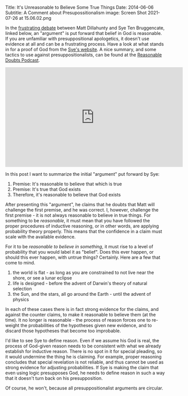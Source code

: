 Title: It's Unreasonable to Believe Some True Things
Date: 2014-06-06
Subtitle: A Comment about Presupossitionalism
image: Screen Shot 2021-07-26 at 15.06.02.png


In the [frustrating debate] between  Matt Dillahunty and Sye Ten Bruggencate, linked below, an "argument" is put forward that belief in God is reasonable.  If you are unfamiliar with presuppositional apologetics, it doesn't use evidence at all and can be a frustrating process.  Have a look at what stands in for a proof of God from the [Sye's website].  A nice summary, and some tactics to use against presuppositionalists, can be found at the [Reasonable Doubts Podcast].

<iframe width="560" height="315" src="https://www.youtube.com/embed/OL8LREmbDi0" frameborder="0" allowfullscreen></iframe>


In this post I want to summarize the initial "argument" put forward by Sye:

1. Premise: It's reasonable to believe that which is true
2. Premise: It's true that God exists
3. Therefore, it's reasonable to believe that God exists

After presenting this "argument", he claims that he doubts that Matt will challenge the first premise, and he was correct.  I, however, challenge the first premise - it is not always reasonable to believe in true things.  For something to be *reasonable*, it must mean that you have followed the proper procedures of inductive reasoning, or in other words, are applying probability theory properly.  This means that the confidence in a claim must scale with the available evidence.

For it to be *reasonable to believe in something*, it must rise to a level of probability that you would label it as "belief".  Does this ever happen, or should this ever happen, with untrue things?  Certainly.  Here are a few that come to mind.

1. the world is flat - as long as you are constrained to not live near the shore, or see a lunar eclipse
2. life is designed - before the advent of Darwin's theory of natural selection
3. the Sun, and the stars, all go around the Earth - until the advent of physics

In each of these cases there is in fact strong evidence for the claims, and against the counter claims, to make it reasonable to believe them (at the time).  It no longer is reasonable - the process of reason forces one to re-weight the probabilities of the hypotheses given new evidence, and to discard those hypotheses that become too improbable.  

I'd like to see Sye to define reason.  Even if we assume his God is real, the process of God-given reason needs to be consistent with what we already establish for inductive reason.  There is no spot in it for special pleading, so it would undermine the thing he is claiming.  For example, proper reasoning concludes that special revelation is not reliable, and thus cannot be used as strong evidence for adjusting probabilities.  If Sye is making the claim that even using logic presupposes God, he needs to define reason in such a way that it doesn't turn back on his presupposition.  

Of course, he won't, because all presuppositionalist arguments are circular.


[frustrating debate]: http://www.patheos.com/blogs/friendlyatheist/2014/06/04/this-may-be-the-most-mismatched-debate-over-gods-existence-youll-ever-see/
[Sye's website]: http://www.proofthatgodexists.org/
[Reasonable Doubts Podcast]: http://freethoughtblogs.com/reasonabledoubts/2012/02/09/episode-97-presuppositional-apologetics-part-1/

